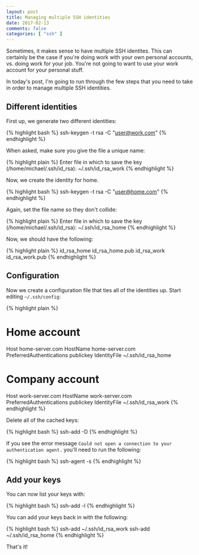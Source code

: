 ```yaml
---
layout: post
title: Managing multiple SSH identities
date: 2017-02-13
comments: false
categories: [ "ssh" ]
---
```


Sometimes, it makes sense to have multiple SSH identites. This can certainly be the case if you're doing work with your own personal accounts, vs. doing work for your job. You're not going to want to use your work account for your personal stuff.

In today's post, I'm going to run through the few steps that you need to take in order to manage multiple SSH identities.

## Different identities

First up, we generate two different identities:

{% highlight bash %}
ssh-keygen -t rsa -C "user@work.com"
{% endhighlight %}

When asked, make sure you give the file a unique name:

{% highlight plain %}
Enter file in which to save the key (/home/michael/.ssh/id_rsa): ~/.ssh/id_rsa_work
{% endhighlight %}

Now, we create the identity for home.

{% highlight bash %}
ssh-keygen -t rsa -C "user@home.com"
{% endhighlight %}

Again, set the file name so they don't collide:

{% highlight plain %}
Enter file in which to save the key (/home/michael/.ssh/id_rsa): ~/.ssh/id_rsa_home
{% endhighlight %}

Now, we should have the following:

{% highlight plain %}
id_rsa_home
id_rsa_home.pub
id_rsa_work
id_rsa_work.pub
{% endhighlight %}

## Configuration

Now we create a configuration file that ties all of the identities up. Start editing `~/.ssh/config`:

{% highlight plain %}
# Home account
Host home-server.com
  HostName home-server.com
  PreferredAuthentications publickey
  IdentityFile ~/.ssh/id_rsa_home

# Company account
Host work-server.com
  HostName work-server.com
  PreferredAuthentications publickey
  IdentityFile ~/.ssh/id_rsa_work
{% endhighlight %}

Delete all of the cached keys:

{% highlight bash %}
ssh-add -D
{% endhighlight %}

If you see the error message `Could not open a connection to your authentication agent.` you'll need to run the following:

{% highlight bash %}
ssh-agent -s
{% endhighlight %}

## Add your keys

You can now list your keys with:

{% highlight bash %}
ssh-add -l
{% endhighlight %}

You can add your keys back in with the following:

{% highlight bash %}
ssh-add ~/.ssh/id_rsa_work
ssh-add ~/.ssh/id_rsa_home
{% endhighlight %}

That's it!